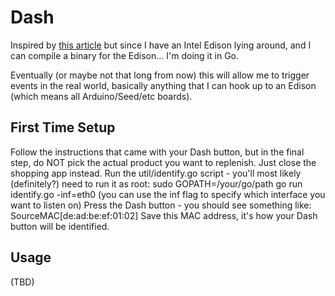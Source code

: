 Dash
===
Inspired by <a href="https://medium.com/@edwardbenson/how-i-hacked-amazon-s-5-wifi-button-to-track-baby-data-794214b0bdd8">this article</a> but since I have an Intel Edison lying around, and I can compile a binary for the Edison... I'm doing it in Go.

Eventually (or maybe not that long from now) this will allow me to trigger events in the real world, basically anything that I can hook up to an Edison (which means all Arduino/Seed/etc boards).

First Time Setup
---
Follow the instructions that came with your Dash button, but in the final step, do NOT pick the actual product you want to replenish.  Just close the shopping app instead.
Run the util/identify.go script - you'll most likely (definitely?) need to run it as root: sudo GOPATH=/your/go/path go run identify.go -inf=eth0 (you can use the inf flag to specify which interface you want to listen on)
Press the Dash button - you should see something like:
SourceMAC[de:ad:be:ef:01:02]
Save this MAC address, it's how your Dash button will be identified.

Usage
---
(TBD) 
